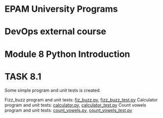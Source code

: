 # EPAM University Programs

# DevOps external course

# Module 8  Python Introduction

# TASK 8.1

Some simple program and unit tests is created.

Fizz_buzz program and unit tests: [fiz_buzz.py](./fizz_buzz/fizz_buzz.py), [fizz_buzz_test.py](./fizz_buzz/fiz_buzz_test.py)
Calculator program and unit tests: [calculator.py](./calculator/calculator.py), [calculator_test.py](./calculator/calculator_test.py)
Count vowels program and unit tests: [count_vowels.py](./calculator/count_vowels.py), [count_vowels_test.py](./calculator/count_vowels_test.py)